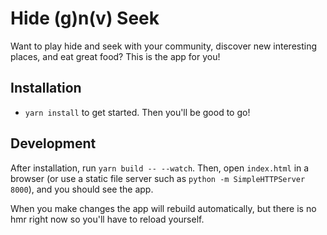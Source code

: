 # Hide (g)n(v) Seek

Want to play hide and seek with your community, discover
new interesting places, and eat great food? This is the app
for you!

## Installation

* `yarn install` to get started. Then you'll be good to go!

## Development

After installation, run `yarn build -- --watch`. Then, open
`index.html` in a browser (or use a static file server
such as `python -m SimpleHTTPServer 8000`), and you should see the
app.

When you make changes the app will rebuild automatically,
but there is no hmr right now so you'll have to reload
yourself.
